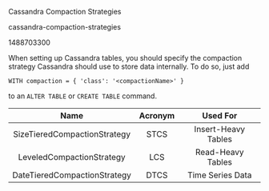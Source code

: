 Cassandra Compaction Strategies

cassandra-compaction-strategies

1488703300

When setting up Cassandra tables, you should specify the compaction strategy
Cassandra should use to store data internally.  To do so, just add

```
WITH compaction = { 'class': '<compactionName>' }
```

to an `ALTER TABLE` or `CREATE TABLE` command.

|             Name             | Acronym |       Used For      |
|:----------------------------:|:-------:|:-------------------:|
| SizeTieredCompactionStrategy | STCS    | Insert-Heavy Tables |
| LeveledCompactionStrategy    | LCS     | Read-Heavy Tables   |
| DateTieredCompactionStrategy | DTCS    | Time Series Data    |
